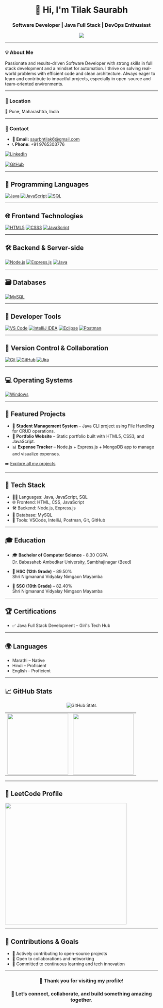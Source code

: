 <div align="center">

# 👋 Hi, I'm Tilak Saurabh  
### Software Developer | Java Full Stack | DevOps Enthusiast

<a href="https://github.com/SaurabhTilak05">
  <img src="https://readme-typing-svg.herokuapp.com?font=Fira+Code&weight=600&pause=1000&color=F75C7E&width=435&lines=Java+Full+Stack+Developer;DevOps+Enthusiast;Automation+Lover" />
</a>

</div>

---

### 💡 About Me

Passionate and results-driven Software Developer with strong skills in full stack development and a mindset for automation. I thrive on solving real-world problems with efficient code and clean architecture. Always eager to learn and contribute to impactful projects, especially in open-source and team-oriented environments.

---

### 📍 Location

📌 Pune, Maharashtra, India

---

### 📧 Contact

- 📧 **Email:** saurbhtilak6@gmail.com  
- 📞 **Phone:** +91 9765303776  

<div >

[![LinkedIn](https://img.shields.io/badge/LinkedIn-blue?style=for-the-badge&logo=linkedin&logoColor=white)](https://www.linkedin.com/in/saurabh-tilak-502ab6350/)<br><br>
[![GitHub](https://img.shields.io/badge/GitHub-181717?style=for-the-badge&logo=github&logoColor=white)](https://github.com/SaurabhTilak05)

</div>

---

## 🧠 Programming Languages

[![Java](https://img.shields.io/badge/Java-ED8B00?style=for-the-badge&logo=java&logoColor=white)](https://www.java.com/)
[![JavaScript](https://img.shields.io/badge/JavaScript-F7DF1E?style=for-the-badge&logo=javascript&logoColor=black)](https://developer.mozilla.org/en-US/docs/Web/JavaScript)
[![SQL](https://img.shields.io/badge/SQL-4479A1?style=for-the-badge&logo=postgresql&logoColor=white)](https://en.wikipedia.org/wiki/SQL)

---

## 🌐 Frontend Technologies

[![HTML5](https://img.shields.io/badge/HTML5-E34F26?style=for-the-badge&logo=html5&logoColor=white)](https://developer.mozilla.org/en-US/docs/Web/HTML)
[![CSS3](https://img.shields.io/badge/CSS-1572B6?style=for-the-badge&logo=css3&logoColor=white)](https://developer.mozilla.org/en-US/docs/Web/CSS)
[![JavaScript](https://img.shields.io/badge/JavaScript-F7DF1E?style=for-the-badge&logo=javascript&logoColor=black)](https://developer.mozilla.org/en-US/docs/Web/JavaScript)

---

## 🛠 Backend & Server-side

[![Node.js](https://img.shields.io/badge/Node.js-339933?style=for-the-badge&logo=node.js&logoColor=white)](https://nodejs.org/)
[![Express.js](https://img.shields.io/badge/Express.js-000000?style=for-the-badge&logo=express&logoColor=white)](https://expressjs.com/)
[![Java](https://img.shields.io/badge/Java-007396?style=for-the-badge&logo=java&logoColor=white)](https://www.oracle.com/java/)

---

## 🗃️ Databases

[![MySQL](https://img.shields.io/badge/MySQL-005C84?style=for-the-badge&logo=mysql&logoColor=white)](https://www.mysql.com/)

---

## 🔧 Developer Tools

[![VS Code](https://img.shields.io/badge/VSCode-007ACC?style=for-the-badge&logo=visual-studio-code&logoColor=white)](https://code.visualstudio.com/)
[![IntelliJ IDEA](https://img.shields.io/badge/IntelliJ_IDEA-000000?style=for-the-badge&logo=intellij-idea&logoColor=white)](https://www.jetbrains.com/idea/)
[![Eclipse](https://img.shields.io/badge/Eclipse-2C2255?style=for-the-badge&logo=eclipse&logoColor=white)](https://www.eclipse.org/)
[![Postman](https://img.shields.io/badge/Postman-FF6C37?style=for-the-badge&logo=postman&logoColor=white)](https://www.postman.com/)

---

## 🔁 Version Control & Collaboration

[![Git](https://img.shields.io/badge/Git-F05032?style=for-the-badge&logo=git&logoColor=white)](https://git-scm.com/)
[![GitHub](https://img.shields.io/badge/GitHub-181717?style=for-the-badge&logo=github&logoColor=white)](https://github.com/)
[![Jira](https://img.shields.io/badge/Jira-0052CC?style=for-the-badge&logo=jira&logoColor=white)](https://www.atlassian.com/software/jira)

---

## 💻 Operating Systems

[![Windows](https://img.shields.io/badge/Windows-0078D7?style=for-the-badge&logo=windows&logoColor=white)](https://www.microsoft.com/windows)

---

## 📂 Featured Projects

- 🚀 **Student Management System** – Java CLI project using File Handling for CRUD operations.  
- 💼 **Portfolio Website** – Static portfolio built with HTML5, CSS3, and JavaScript.  
- 📊 **Expense Tracker** – Node.js + Express.js + MongoDB app to manage and visualize expenses.  

➡️ [Explore all my projects](https://github.com/SaurabhTilak05?tab=repositories)

---
## 📌 Tech Stack

- 👨‍💻 Languages: Java, JavaScript, SQL  
- 🌐 Frontend: HTML, CSS, JavaScript  
- 🛠 Backend: Node.js, Express.js  
- 💾 Database: MySQL  
- 🧰 Tools: VSCode, IntelliJ, Postman, Git, GitHub  

---

## 🎓 Education
 
 

  - 🎓 **Bachelor of Computer Science** - 8.30 CGPA  
   Dr. Babasaheb Ambedkar University, Sambhajinagar (Beed)

- 🏫 **HSC (12th Grade)** – 89.50%   
  Shri Nigmanand Vidyalay Nimgaon Mayamba  

- 🏫 **SSC (10th Grade)** – 82.40%  
  Shri Nigmanand Vidyalay Nimgaon Mayamba

---

## 🏆 Certifications

- ✅ Java Full Stack Development – Giri's Tech Hub

---

## 🌍 Languages

- Marathi – Native  
- Hindi – Proficient  
- English – Proficient

---

## 📈 GitHub Stats

<div align="center">

![GitHub Stats](https://github-readme-stats-sigma-five.vercel.app/api?username=SaurabhTilak05&show_icons=true&include_all_commits=true&count_private=true&theme=radical)

<table>
  <tr>
    <td>
      <img src="https://github-readme-streak-stats.herokuapp.com?user=SaurabhTilak05&theme=radical&hide_border=false&border_radius=10" height="200"/>
    </td>
    <td>
      <img src="https://github-readme-stats.vercel.app/api/top-langs/?username=SaurabhTilak05&layout=compact&theme=radical&border_radius=10&hide_border=false" height="200"/>
    </td>
  </tr>
</table>

</div>

---

<h2>📘 LeetCode Profile</h2>

<a href="https://leetcode.com/u/Saurabh_Tilak/">
  <img src="https://leetcard.jacoblin.cool/Saurabh_Tilak?theme=dark&font=Fira+Code&extension=heatmap" width="400"/>
</a>

---

## 🌟 Contributions & Goals

- 🔄 Actively contributing to open-source projects  
- 👥 Open to collaborations and networking  
- 🎯 Committed to continuous learning and tech innovation  

---

<div align="center">

### 🙏 Thank you for visiting my profile!  
### 🤝 Let’s connect, collaborate, and build something amazing together.

</div>

